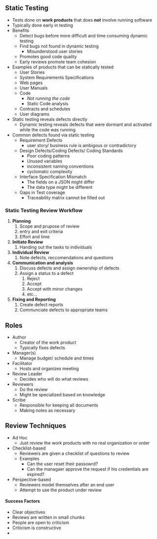 
## Static Testing
- Tests done on **work products** that does ***not*** involve running software
- Typically done early in testing
- Benefits
  - Detect bugs before more difficult and time consuming dynamic testing
  - Find bugs not found in dynamic testing
    - Misunderstood user stories
  - Promotes good code quality
  - Early reviews promote team cohesion
- Examples of products that can be statically tested
  - User Stories
  - System Requirements Specifications
  - Web pages
  - User Manuals
  - Code
    - *Not running the code*
    - Static Code analysis
  - Contracts and schedules
  - User diagrams
- Static testing reveals defects directly
  - Dynamic testing reveals defects that were dormant and activated while the code was running
- Common defects found via static testing
  - Requirement Defects
    - user story/ business rule is ambigous or contradictory
  - Design Defects/Coding Defects/ Coding Standards
    - Poor coding patterns
    - Unused variables
    - inconsistent naming conventions
    - cyclomatic complexity
  - Interface Specification Mismatch
    - The fields on a JSON might differ
    - The data type might be different
  - Gaps in Test coverage
    - Traceability matrix cannot be filled out

### Static Testing Review Workflow
1. **Planning**
   1. Scope and prupose of review
   2. entry and exit criteria
   3. Effort and time
2. **Initiate Review**
   1. Handing out the tasks to individuals
3. **Individual Review**
   1. Note defects, reccomendations and questions
4. **Communication and analysis**
   1. Discuss defects and assign ownership of defects
   2. Assign a status to a defect
      1. Reject
      2. Accept
      3. Accept with minor changes
      4. etc...
5. **Fixing and Reporting**
   1. Create defect reports
   2. Communciate defects to appropriate teams

## Roles
- Author
  - Creator of the work product
  - Typically fixes defects
- Manager(s)
  - Manage budget/ schedule and times
- Facilitator
  - Hosts and organizes meeting
- Review Leader
  - Decides who will do what reviews
- Reviewers
  - Do the review
  - Might be specialized based on knowledge
- Scribe
  - Responsible for keeping all documents
  - Making notes as necessary

## Review Techniques
- Ad Hoc
  - Just review the work products with no real organization or order
- Checklist-based
  - Reviewers are given a checklist of questions to review
  - Examples
    - Can the user reset their passowrd?
    - Can the managaer approve the request if his credentials are expired?
- Perspective-based
  - Reviewers model themselves after an end user
  - Attempt to use the product under review

#### Success Factors
- Clear objectives
- Reviews are written in small chunks
- People are open to criticism
- Criticism is constructive
- 
  

